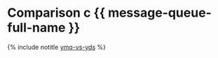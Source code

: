 # Comparison с {{ message-queue-full-name }}

{% include notitle [ymq-vs-yds](../../_includes/data-streams/ymq-vs-yds.md) %}
